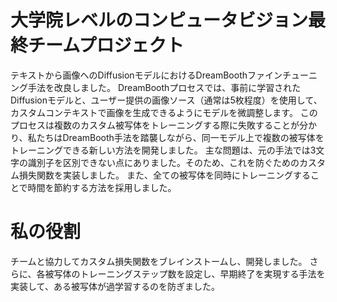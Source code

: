 # 大学院レベルのコンピュータビジョン最終チームプロジェクト

テキストから画像へのDiffusionモデルにおけるDreamBoothファインチューニング手法を改良しました。
DreamBoothプロセスでは、事前に学習されたDiffusionモデルと、ユーザー提供の画像ソース（通常は5枚程度）を使用して、カスタムコンテキストで画像を生成できるようにモデルを微調整します。
このプロセスは複数のカスタム被写体をトレーニングする際に失敗することが分かり、私たちはDreamBooth手法を踏襲しながら、同一モデル上で複数の被写体をトレーニングできる新しい方法を開発しました。
主な問題は、元の手法では3文字の識別子を区別できない点にありました。そのため、これを防ぐためのカスタム損失関数を実装しました。
また、全ての被写体を同時にトレーニングすることで時間を節約する方法を採用しました。

# 私の役割
チームと協力してカスタム損失関数をブレインストームし、開発しました。
さらに、各被写体のトレーニングステップ数を設定し、早期終了を実現する手法を実装して、ある被写体が過学習するのを防ぎました。